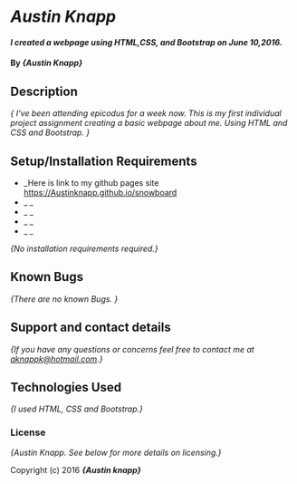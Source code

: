# _Austin Knapp_

#### _I created a webpage using HTML,CSS, and Bootstrap on June 10,2016._

#### By _**{Austin Knapp}**_

## Description

_{ I've been attending epicodus for a week now. This is my first individual project assignment creating a basic webpage about me.  Using HTML and CSS and Bootstrap.   }_

## Setup/Installation Requirements

* _Here is link to my github pages site https://Austinknapp.github.io/snowboard
* _ _
* _ _
* _ _
* _ _

_{No installation requirements required.}_

## Known Bugs

_{There are no known Bugs. }_

## Support and contact details

_{If you have any questions or concerns feel free to contact me at aknappk@hotmail.com.}_

## Technologies Used

_{I used HTML, CSS and Bootstrap.}_

### License

*{Austin Knapp.  See below for more details on licensing.}*

Copyright (c) 2016 **_{Austin knapp}_**
